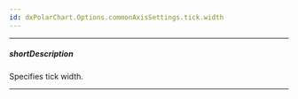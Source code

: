 ```yaml
---
id: dxPolarChart.Options.commonAxisSettings.tick.width
---
```

---
##### shortDescription
Specifies tick width.

---
